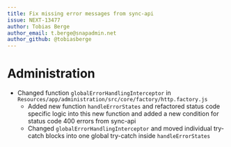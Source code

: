 ```yaml
---
title: Fix missing error messages from sync-api
issue: NEXT-13477
author: Tobias Berge
author_email: t.berge@snapadmin.net 
author_github: @tobiasberge
---
```

# Administration
* Changed function `globalErrorHandlingInterceptor` in `Resources/app/administration/src/core/factory/http.factory.js`
    * Added new function `handleErrorStates` and refactored status code specific logic into this new function and added a new condition for status code 400 errors from sync-api
    * Changed `globalErrorHandlingInterceptor` and moved individual try-catch blocks into one global try-catch inside `handleErrorStates`

